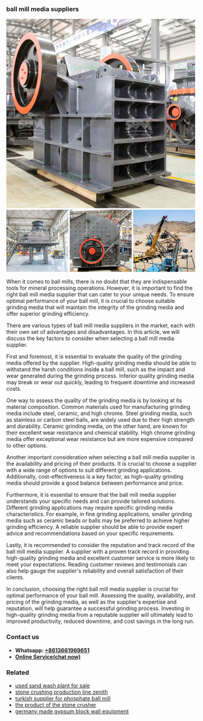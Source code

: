 <h3>ball mill media suppliers</h3><img src='1708589182.jpg' alt=''><p>When it comes to ball mills, there is no doubt that they are indispensable tools for mineral processing operations. However, it is important to find the right ball mill media supplier that can cater to your unique needs. To ensure optimal performance of your ball mill, it is crucial to choose suitable grinding media that will maintain the integrity of the grinding media and offer superior grinding efficiency.</p><p>There are various types of ball mill media suppliers in the market, each with their own set of advantages and disadvantages. In this article, we will discuss the key factors to consider when selecting a ball mill media supplier.</p><p>First and foremost, it is essential to evaluate the quality of the grinding media offered by the supplier. High-quality grinding media should be able to withstand the harsh conditions inside a ball mill, such as the impact and wear generated during the grinding process. Inferior quality grinding media may break or wear out quickly, leading to frequent downtime and increased costs.</p><p>One way to assess the quality of the grinding media is by looking at its material composition. Common materials used for manufacturing grinding media include steel, ceramic, and high chrome. Steel grinding media, such as stainless or carbon steel balls, are widely used due to their high strength and durability. Ceramic grinding media, on the other hand, are known for their excellent wear resistance and chemical stability. High chrome grinding media offer exceptional wear resistance but are more expensive compared to other options.</p><p>Another important consideration when selecting a ball mill media supplier is the availability and pricing of their products. It is crucial to choose a supplier with a wide range of options to suit different grinding applications. Additionally, cost-effectiveness is a key factor, as high-quality grinding media should provide a good balance between performance and price.</p><p>Furthermore, it is essential to ensure that the ball mill media supplier understands your specific needs and can provide tailored solutions. Different grinding applications may require specific grinding media characteristics. For example, in fine grinding applications, smaller grinding media such as ceramic beads or balls may be preferred to achieve higher grinding efficiency. A reliable supplier should be able to provide expert advice and recommendations based on your specific requirements.</p><p>Lastly, it is recommended to consider the reputation and track record of the ball mill media supplier. A supplier with a proven track record in providing high-quality grinding media and excellent customer service is more likely to meet your expectations. Reading customer reviews and testimonials can also help gauge the supplier's reliability and overall satisfaction of their clients.</p><p>In conclusion, choosing the right ball mill media supplier is crucial for optimal performance of your ball mill. Assessing the quality, availability, and pricing of the grinding media, as well as the supplier's expertise and reputation, will help guarantee a successful grinding process. Investing in high-quality grinding media from a reputable supplier will ultimately lead to improved productivity, reduced downtime, and cost savings in the long run.</p><h3>Contact us</h3><ul><li><strong>Whatsapp:&nbsp;<a href="https://wa.me/8613661969651">+8613661969651</a></strong></li><li><a href="https://swt.shibang-china.com/?git&amp;zhl&amp;ball mill media suppliers"><strong>Online Service(chat now)</strong></a></li></ul><h3>Related</h3><ul><li><a href='used sand wash plant for sale.md'>used sand wash plant for sale</a></li><li><a href='stone crushing production line zenith.md'>stone crushing production line zenith</a></li><li><a href='turkish supplier for phosphate ball mill.md'>turkish supplier for phosphate ball mill</a></li><li><a href='the product of the stone crusher.md'>the product of the stone crusher</a></li><li><a href='germany made gypsum block wall equipment.md'>germany made gypsum block wall equipment</a></li></ul>